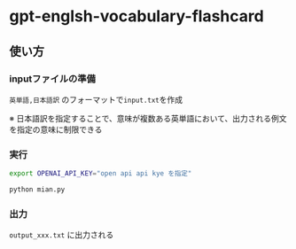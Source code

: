 # gpt-englsh-vocabulary-flashcard

## 使い方

### inputファイルの準備

`英単語,日本語訳` のフォーマットで`input.txt`を作成

※ 日本語訳を指定することで、意味が複数ある英単語において、出力される例文を指定の意味に制限できる

### 実行
```bash
export OPENAI_API_KEY="open api api kye を指定"

python mian.py
```

### 出力

`output_xxx.txt` に出力される
